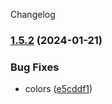 Changelog
### [1.5.2](https://github.com/njfamirm/blog/compare/v1.5.1...v1.5.2) (2024-01-21)


### Bug Fixes

* colors ([e5cddf1](https://github.com/njfamirm/blog/commit/e5cddf138963a379016c64f69b2f48d4c3c6ac35))
